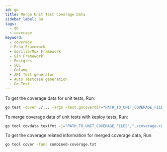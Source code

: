 ```yaml
---
id: go
title: Merge Unit Test Coverage Data
sidebar_label: Go
tags:
  - go
  - coverage
keyword:
  - coverage
  - Echo Framework
  - Gorilla/Mux Framework
  - Gin Framework
  - Postgres
  - SQL
  - Golang
  - API Test generator
  - Auto Testcase generation
  - Go Test
---
```



To get the coverage data for unit tests, Run:
```sh
go test -cover ./... -args -test.gocoverdir="PATH_TO_UNIT_COVERAGE_FILES"
```

To merge coverage data of unit tests with keploy tests, Run:
```sh
go tool covdata textfmt -i="PATH_TO_UNIT_COVERAGE_FILES","./coverage-reports" -o combined-coverage.txt
```

To get the coverage related information for merged coverage data, Run: 
```sh
go tool cover -func combined-coverage.txt
```
